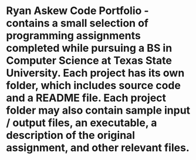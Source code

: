 # Ryan Askew Code Portfolio - contains a small selection of programming assignments completed while pursuing a BS in Computer Science at Texas State University. Each project has its own folder, which includes source code and a README file. Each project folder may also contain sample input / output files, an executable, a description of the original assignment, and other relevant files.

